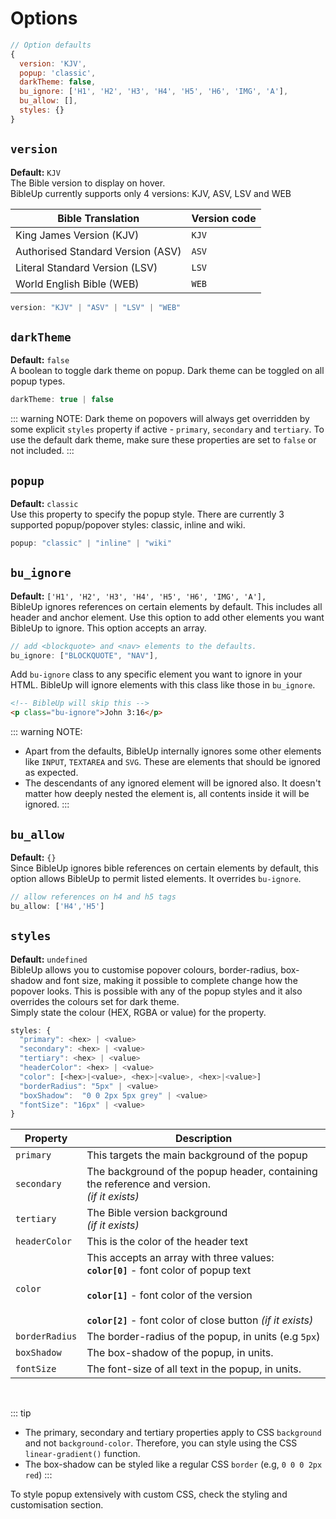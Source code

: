 # Options

```js
// Option defaults
{
  version: 'KJV',
  popup: 'classic',
  darkTheme: false,
  bu_ignore: ['H1', 'H2', 'H3', 'H4', 'H5', 'H6', 'IMG', 'A'],
  bu_allow: [],
  styles: {} 
}
```

## `version`
**Default:** `KJV`<br>
The Bible version to display on hover.<br> BibleUp currently supports only 4 versions: KJV, ASV, LSV and WEB

| Bible Translation                    | Version code |
| ------------------------------------ | ------------ |
| King James Version (KJV)             | `KJV`        |
| Authorised Standard Version (ASV)    | `ASV`        |
| Literal Standard Version (LSV)       | `LSV`        |
| World English Bible (WEB)            | `WEB`        |

```js
version: "KJV" | "ASV" | "LSV" | "WEB"
```

## `darkTheme`

**Default:** `false` <br>
A boolean to toggle dark theme on popup. Dark theme can be toggled on all popup types.

```js
darkTheme: true | false
```

::: warning NOTE:
Dark theme on popovers will always get overridden by some explicit `styles` property if active - `primary`, `secondary` and `tertiary`. To use the default dark theme, make sure these properties are set to `false` or not included.
:::

## `popup`

**Default:** `classic` <br>
Use this property to specify the popup style. There are currently 3 supported popup/popover styles: classic, inline and wiki.

```js
popup: "classic" | "inline" | "wiki"
```

## `bu_ignore`

**Default:** `['H1', 'H2', 'H3', 'H4', 'H5', 'H6', 'IMG', 'A'],` <br>
BibleUp ignores references on certain elements by default. This includes all header and anchor element. Use this option to add other elements you want BibleUp to ignore. This option accepts an array.

```js
// add <blockquote> and <nav> elements to the defaults.
bu_ignore: ["BLOCKQUOTE", "NAV"],
```

Add `bu-ignore` class to any specific element you want to ignore in your HTML. BibleUp will ignore elements with this class like those in `bu_ignore`.

```html
<!-- BibleUp will skip this -->
<p class="bu-ignore">John 3:16</p>
```

::: warning NOTE:
- Apart from the defaults, BibleUp internally ignores some other elements like `INPUT`, `TEXTAREA` and `SVG`. These are elements that should be ignored as expected.
- The descendants of any ignored element will be ignored also. It doesn't matter how deeply nested the element is, all contents inside it will be ignored.
:::

## `bu_allow`

**Default:** `{}` <br>
Since BibleUp ignores bible references on certain elements by default, this option allows BibleUp to permit listed elements. It overrides `bu-ignore`.

```js
// allow references on h4 and h5 tags
bu_allow: ['H4','H5']
```

## `styles`

**Default:** `undefined` <br>
BibleUp allows you to customise popover colours, border-radius, box-shadow and font size, making it possible to complete change how the popover looks. This is possible with any of the popup styles and it also overrides the colours set for dark theme.<br>
Simply state the colour (HEX, RGBA or value) for the property.

```js
styles: {
  "primary": <hex> | <value>
  "secondary": <hex> | <value>
  "tertiary": <hex> | <value>
  "headerColor": <hex> | <value>
  "color": [<hex>|<value>, <hex>|<value>, <hex>|<value>]
  "borderRadius": "5px" | <value>
  "boxShadow":  "0 0 2px 5px grey" | <value>
  "fontSize": "16px" | <value>
}
```

| Property  | Description |
|---|---|
| `primary`  | This targets the main background of the popup |
| `secondary`  | The background of the popup header, containing the reference and version. <br> *(if it exists)* |
| `tertiary`  | The Bible version background <br> *(if it exists)* |
| `headerColor`  | This is the color of the header text |
| `color`  | This accepts an array with three values:<br>**`color[0]`** - font color of popup text <br><br> **`color[1]`** - font color of the version <br><br> **`color[2]`** - font color of close button *(if it exists)* |
| `borderRadius`  | The border-radius of the popup, in units (e.g `5px`) |
| `boxShadow`  | The box-shadow of the popup, in units. |
| `fontSize`  | The font-size of all text in the popup, in units. |

<br>

::: tip
- The primary, secondary and tertiary properties apply to CSS `background` and not `background-color`.
Therefore, you can style using the CSS `linear-gradient()` function.
- The box-shadow can be styled like a regular CSS `border` (e.g, `0 0 0 2px red`)
:::

To style popup extensively with custom CSS, check the styling and customisation section.
